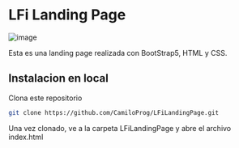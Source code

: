 # LFi Landing Page

![image](https://github.com/user-attachments/assets/f80e97ff-0b7f-4f14-bbf3-5d30ba5ae79a)

Esta es una landing page realizada con BootStrap5, HTML y CSS.

## Instalacion en local

Clona este repositorio

```bash
git clone https://github.com/CamiloProg/LFiLandingPage.git
```

Una vez clonado, ve a la carpeta LFiLandingPage y abre el archivo index.html
